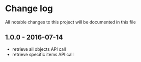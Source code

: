 # Change log
All notable changes to this project will be documented in this file

## 1.0.0 - 2016-07-14
- retrieve all objects API call
- retrieve specific items API call

